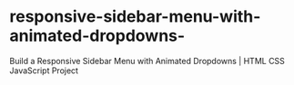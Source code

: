 # responsive-sidebar-menu-with-animated-dropdowns-
Build a Responsive Sidebar Menu with Animated Dropdowns | HTML CSS JavaScript Project
